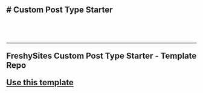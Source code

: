 <h2># Custom Post Type Starter<h2><br>
<hr>
<p>FreshySites Custom Post Type Starter - Template Repo</p>
<a href="https://github.com/FreshyMichael/CustomPostType-Template/generate" target="_blank">Use this template</a>
